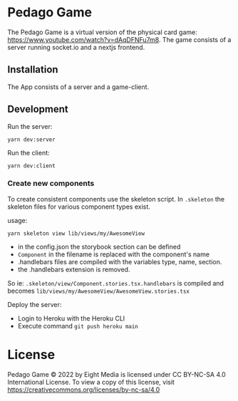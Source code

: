 # Pedago Game

The Pedago Game is a virtual version of the physical card game: https://www.youtube.com/watch?v=dAqDFNFu7m8.
The game consists of a server running socket.io and a nextjs frontend.

## Installation

The App consists of a server and a game-client.

## Development

Run the server:

```
yarn dev:server
```

Run the client:

```
yarn dev:client
```

### Create new components

To create consistent components use the skeleton script.
In `.skeleton` the skeleton files for various component types exist.

usage:

```
yarn skeleton view lib/views/my/AwesomeView
```

- in the config.json the storybook section can be defined
- `Component` in the filename is replaced with the component's name
- .handlebars files are compiled with the variables type, name, section.
- the .handlebars extension is removed.

So ie: `.skeleton/view/Component.stories.tsx.handlebars` is compiled and becomes `lib/views/my/AwesomeView/AwesomeView.stories.tsx`

Deploy the server:

- Login to Heroku with the Heroku CLI
- Execute command `git push heroku main`

# License

Pedago Game © 2022 by Eight Media is licensed under CC BY-NC-SA 4.0 International License. To view a copy of this license, visit https://creativecommons.org/licenses/by-nc-sa/4.0
